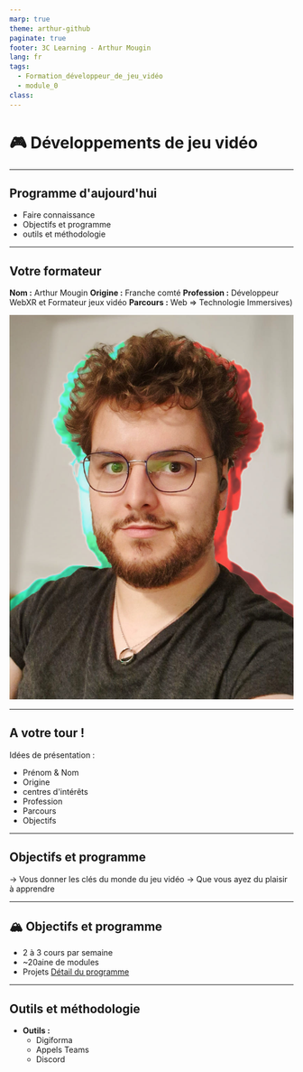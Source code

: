 ```yaml
---
marp: true
theme: arthur-github
paginate: true
footer: 3C Learning - Arthur Mougin
lang: fr
tags:
  - Formation_développeur_de_jeu_vidéo
  - module_0
class:
---
```

# 🎮 Développements de jeu vidéo 

<!-- 
_paginate: false 
_class: lead
-->

---

## Programme d'aujourd'hui
- Faire connaissance
- Objectifs et programme
- outils et méthodologie


---
## Votre formateur
**Nom :** Arthur Mougin
**Origine :** Franche comté
**Profession :** Développeur WebXR et Formateur jeux vidéo
**Parcours :** Web => Technologie Immersives)

<!-- 
Parcours : 
  - Web (DUT MMI)
  - Découverte du WebVR / WebXR en 2018
  - Licence d'informatique
  - Master en Management des technologies interactives 3D à l'ENSAM (2 ans de formation à Unity)
  - 2 ans travailler sur des plateformes 3D sociales pour le Web
  - 1 an de freelance en développement d'expériences web et de mentorat 
  -->
![bg right:33%](annexes/arthur_mougin_photo_de_profil_professionnelle_compressee.jpg)

---

## A votre tour !
Idées de présentation :
- Prénom & Nom
- Origine
- centres d'intérêts
- Profession
- Parcours
- Objectifs

---
##  **Objectifs** et programme
-> Vous donner les clés du monde du jeu vidéo
-> Que vous ayez du plaisir à apprendre

---

## 🏔 Objectifs et **programme**
- 2 à 3 cours par semaine
- ~20aine de modules
- Projets
[Détail du programme](https://3c-learning.digiforma.net/ts/2004300/program)

---

## Outils et méthodologie
- **Outils :** 
  - Digiforma
  - Appels Teams
  - Discord